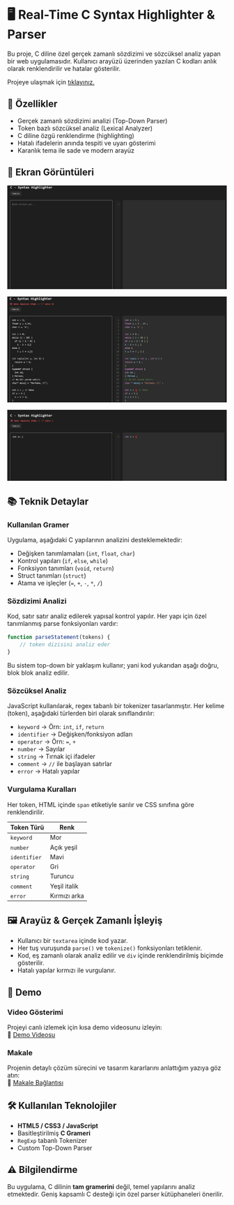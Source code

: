 # 🖥️ Real-Time C Syntax Highlighter & Parser

Bu proje, C diline özel gerçek zamanlı sözdizimi ve sözcüksel analiz yapan bir web uygulamasıdır. Kullanıcı arayüzü üzerinden yazılan C kodları anlık olarak renklendirilir ve hatalar gösterilir.

Projeye ulaşmak için [tıklayınız.](https://barisyzici.github.io/C-Syntax_Highlighter/)

## 🚀 Özellikler

- Gerçek zamanlı sözdizimi analizi (Top-Down Parser)
- Token bazlı sözcüksel analiz (Lexical Analyzer)
- C diline özgü renklendirme (highlighting)
- Hatalı ifadelerin anında tespiti ve uyarı gösterimi
- Karanlık tema ile sade ve modern arayüz
  
## 📸 Ekran Görüntüleri

![Giris Ekrani](img/1.png)

![Kod](img/2.png)

![Hata](img/3.png)

## 📚 Teknik Detaylar

### Kullanılan Gramer

Uygulama, aşağıdaki C yapılarının analizini desteklemektedir:

- Değişken tanımlamaları (`int`, `float`, `char`)
- Kontrol yapıları (`if`, `else`, `while`)
- Fonksiyon tanımları (`void`, `return`)
- Struct tanımları (`struct`)
- Atama ve işleçler (`=`, `+`, `-`, `*`, `/`)

### Sözdizimi Analizi

Kod, satır satır analiz edilerek yapısal kontrol yapılır. Her yapı için özel tanımlanmış parse fonksiyonları vardır:

```js
function parseStatement(tokens) {
    // token dizisini analiz eder
}
```

Bu sistem top-down bir yaklaşım kullanır; yani kod yukarıdan aşağı doğru, blok blok analiz edilir.

### Sözcüksel Analiz

JavaScript kullanılarak, regex tabanlı bir tokenizer tasarlanmıştır. Her kelime (token), aşağıdaki türlerden biri olarak sınıflandırılır:

- `keyword` → Örn: `int`, `if`, `return`
- `identifier` → Değişken/fonksiyon adları
- `operator` → Örn: `=`, `+`
- `number` → Sayılar
- `string` → Tırnak içi ifadeler
- `comment` → `//` ile başlayan satırlar
- `error` → Hatalı yapılar

### Vurgulama Kuralları

Her token, HTML içinde `span` etiketiyle sarılır ve CSS sınıfına göre renklendirilir.

| Token Türü   | Renk          |
|--------------|---------------|
| `keyword`    | Mor           |
| `number`     | Açık yeşil    |
| `identifier` | Mavi          |
| `operator`   | Gri           |
| `string`     | Turuncu       |
| `comment`    | Yeşil italik  |
| `error`      | Kırmızı arka  |

## 🖼️ Arayüz & Gerçek Zamanlı İşleyiş

- Kullanıcı bir `textarea` içinde kod yazar.
- Her tuş vuruşunda `parse()` ve `tokenize()` fonksiyonları tetiklenir.
- Kod, eş zamanlı olarak analiz edilir ve `div` içinde renklendirilmiş biçimde gösterilir.
- Hatalı yapılar kırmızı ile vurgulanır.

## 🧪 Demo

### Video Gösterimi

Projeyi canlı izlemek için kısa demo videosunu izleyin:  
🔗 [Demo Videosu](https://www.youtube.com/watch?v=0vyxMH5l6Kc)

### Makale

Projenin detaylı çözüm sürecini ve tasarım kararlarını anlattığım yazıya göz atın:  
🔗 [Makale Bağlantısı](https://medium.com/@barisyzici/ger%C3%A7ek-zamanl%C4%B1-grammar-tabanl%C4%B1-c-dili-s%C3%B6zdizimi-vurgulay%C4%B1c%C4%B1-c66889b63db3)

## 🛠️ Kullanılan Teknolojiler

- **HTML5 / CSS3 / JavaScript**
- Basitleştirilmiş **C Grameri**
- `RegExp` tabanlı Tokenizer
- Custom Top-Down Parser

## ⚠️ Bilgilendirme

Bu uygulama, C dilinin **tam gramerini** değil, temel yapılarını analiz etmektedir. Geniş kapsamlı C desteği için özel parser kütüphaneleri önerilir.
